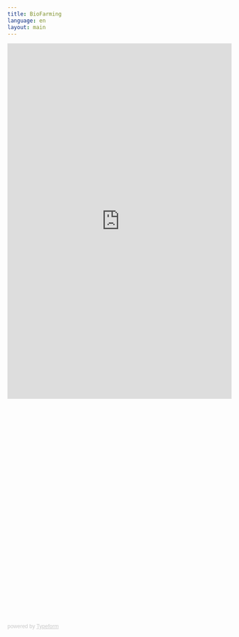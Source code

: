 ```yaml
---
title: BioFarming
language: en
layout: main
---
```


<iframe src="https://www.classmarker.com/online-test/start/?quiz=7a75c1ffd7d637f8&iframe=1" frameborder="0" style="width:100%;max-width:700px;" height="800"></iframe>

<div class="typeform-widget" data-url="https://bestpractice1.typeform.com/to/d8sG0q" style="width: 100%; height: 500px;"></div> <script> (function() { var qs,js,q,s,d=document, gi=d.getElementById, ce=d.createElement, gt=d.getElementsByTagName, id="typef_orm", b="https://embed.typeform.com/"; if(!gi.call(d,id)) { js=ce.call(d,"script"); js.id=id; js.src=b+"embed.js"; q=gt.call(d,"script")[0]; q.parentNode.insertBefore(js,q) } })() </script> <div style="font-family: Sans-Serif;font-size: 12px;color: #999;opacity: 0.5; padding-top: 5px;"> powered by <a href="https://admin.typeform.com/signup?utm_campaign=o6G1if&utm_source=typeform.com-13011488-Basic&utm_medium=typeform&utm_content=typeform-embedded-poweredbytypeform&utm_term=EN" style="color: #999" target="_blank">Typeform</a> </div>

<style>
@media  (min-width: 950px) {
.footer-wrap{
	
			position: fixed;
			bottom: 0;
	}
}
</style>
